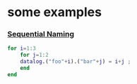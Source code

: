 # some examples



### [Sequential Naming](https://github.com/m-bahrami/coding-201#variablesfilesfunctions-with-sequential-names-dynamically-variable-names)
```matlab
for i=1:3
    for j=1:2
    datalog.("foo"+i).("bar"+j) = i+j ;
    end
end
```
